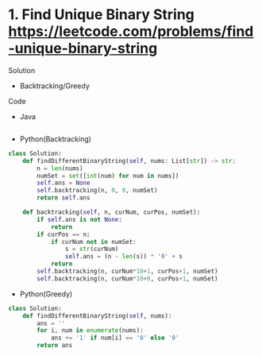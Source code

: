 # 1. Find Unique Binary String https://leetcode.com/problems/find-unique-binary-string

Solution

- Backtracking/Greedy

Code

- Java

```java

```

- Python(Backtracking)

```python
class Solution:
    def findDifferentBinaryString(self, nums: List[str]) -> str:
        n = len(nums)
        numSet = set([int(num) for num in nums])
        self.ans = None
        self.backtracking(n, 0, 0, numSet)
        return self.ans

    def backtracking(self, n, curNum, curPos, numSet):
        if self.ans is not None:
            return
        if curPos == n:
            if curNum not in numSet:
                s = str(curNum)
                self.ans = (n - len(s)) * '0' + s
            return
        self.backtracking(n, curNum*10+1, curPos+1, numSet)
        self.backtracking(n, curNum*10+0, curPos+1, numSet)
```

- Python(Greedy)

```python
class Solution:
    def findDifferentBinaryString(self, nums):
        ans = ''
        for i, num in enumerate(nums):
            ans += '1' if num[i] == '0' else '0'
        return ans
```
